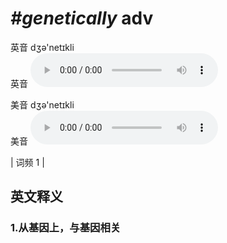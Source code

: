 # ***\#genetically*** adv
英音 dʒə'netɪkli  
英音
<audio src="./media/genetically1.aac" controls="controls"></audio>

美音 dʒə'netɪkli  
美音
<audio src="./media/genetically2.aac" controls="controls"></audio>



| 词频 1 |  

英文释义
---
### 1.**从基因上，与基因相关**  


